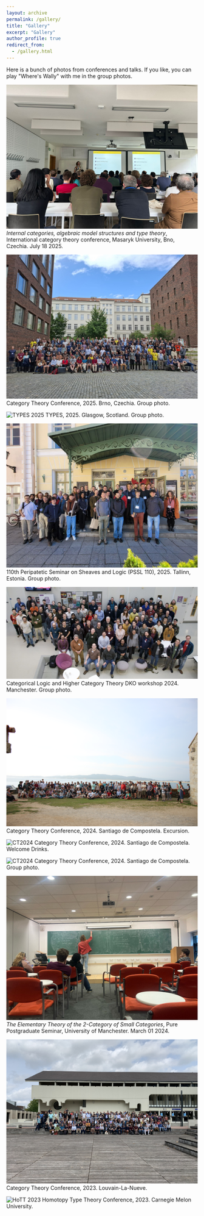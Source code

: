 ```yaml
---
layout: archive
permalink: /gallery/
title: "Gallery"
excerpt: "Gallery"
author_profile: true
redirect_from: 
  - /gallery.html
---
```


Here is a bunch of photos from conferences and talks. If you like, you can play "Where's Wally" with me in the group photos.

![CT 2025](/images/CT2025.jpg)
*Internal categories, algebraic model structures and type theory*, International category theory conference, Masaryk University, Bno, Czechia. July 18 2025.

![CT 2025](/images/CT20252.jpg)
Category Theory Conference, 2025. Brno, Czechia. Group photo.


![TYPES 2025](TYPES2025.jpg)
TYPES, 2025. Glasgow, Scotland. Group photo.

![PSSL2025](PSSL_Tallinn.jpg)
110th Peripatetic Seminar on Sheaves and Logic (PSSL 110), 2025. Tallinn, Estonia. Group photo.

![CLHCT](clhct.jpeg)
Categorical Logic and Higher Category Theory DKO workshop 2024. Manchester. Group photo.

![CT2024](CT20241.jpg)
Category Theory Conference, 2024. Santiago de Compostela. Excursion.

![CT2024](CT20242.jpg)
Category Theory Conference, 2024. Santiago de Compostela. Welcome Drinks.

![CT2024](CT20243.jpg)
Category Theory Conference, 2024. Santiago de Compostela. Group photo.



![PP-talk](PP-talk.jpg)
*The Elementary Theory of the 2-Category of Small Categories*, Pure Postgraduate Seminar, University of Manchester. March 01 2024.

![CT2023](CT23_Group_photo.jpg)
Category Theory Conference, 2023. Louvain-La-Nueve.

![HoTT 2023](HoTT_Group_photo.jpeg)
Homotopy Type Theory Conference, 2023. Carnegie Melon University.

